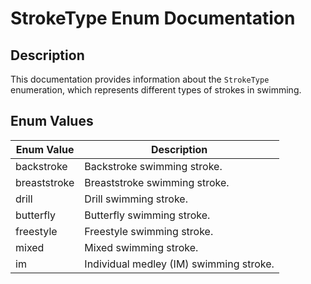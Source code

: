 # StrokeType Enum Documentation

## Description
This documentation provides information about the `StrokeType` enumeration, which represents different types of strokes in swimming.

## Enum Values

| Enum Value      | Description                            |
|-----------------|----------------------------------------|
| backstroke      | Backstroke swimming stroke.            |
| breaststroke    | Breaststroke swimming stroke.          |
| drill           | Drill swimming stroke.                 |
| butterfly       | Butterfly swimming stroke.             |
| freestyle       | Freestyle swimming stroke.             |
| mixed           | Mixed swimming stroke.                 |
| im              | Individual medley (IM) swimming stroke.|
